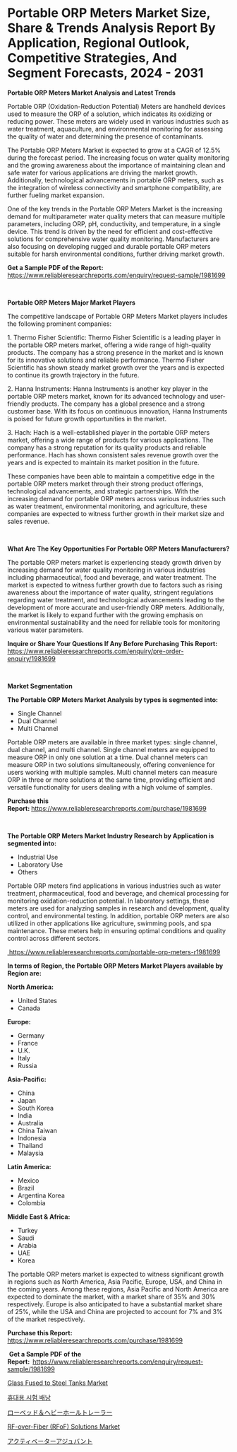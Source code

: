 <p><h1>Portable ORP Meters Market Size, Share & Trends Analysis Report By Application, Regional Outlook, Competitive Strategies, And Segment Forecasts, 2024 - 2031</h1></p><p><strong>Portable ORP Meters Market Analysis and Latest Trends</strong></p>
<p><p>Portable ORP (Oxidation-Reduction Potential) Meters are handheld devices used to measure the ORP of a solution, which indicates its oxidizing or reducing power. These meters are widely used in various industries such as water treatment, aquaculture, and environmental monitoring for assessing the quality of water and determining the presence of contaminants.</p><p>The Portable ORP Meters Market is expected to grow at a CAGR of 12.5% during the forecast period. The increasing focus on water quality monitoring and the growing awareness about the importance of maintaining clean and safe water for various applications are driving the market growth. Additionally, technological advancements in portable ORP meters, such as the integration of wireless connectivity and smartphone compatibility, are further fueling market expansion.</p><p>One of the key trends in the Portable ORP Meters Market is the increasing demand for multiparameter water quality meters that can measure multiple parameters, including ORP, pH, conductivity, and temperature, in a single device. This trend is driven by the need for efficient and cost-effective solutions for comprehensive water quality monitoring. Manufacturers are also focusing on developing rugged and durable portable ORP meters suitable for harsh environmental conditions, further driving market growth.</p></p>
<p><strong>Get a Sample PDF of the Report:&nbsp;</strong> <a href="https://www.reliableresearchreports.com/enquiry/request-sample/1981699">https://www.reliableresearchreports.com/enquiry/request-sample/1981699</a></p>
<p>&nbsp;</p>
<p><strong>Portable ORP Meters Major Market Players</strong></p>
<p><p>The competitive landscape of Portable ORP Meters Market players includes the following prominent companies:</p><p>1. Thermo Fisher Scientific: Thermo Fisher Scientific is a leading player in the portable ORP meters market, offering a wide range of high-quality products. The company has a strong presence in the market and is known for its innovative solutions and reliable performance. Thermo Fisher Scientific has shown steady market growth over the years and is expected to continue its growth trajectory in the future.</p><p>2. Hanna Instruments: Hanna Instruments is another key player in the portable ORP meters market, known for its advanced technology and user-friendly products. The company has a global presence and a strong customer base. With its focus on continuous innovation, Hanna Instruments is poised for future growth opportunities in the market.</p><p>3. Hach: Hach is a well-established player in the portable ORP meters market, offering a wide range of products for various applications. The company has a strong reputation for its quality products and reliable performance. Hach has shown consistent sales revenue growth over the years and is expected to maintain its market position in the future.</p><p>These companies have been able to maintain a competitive edge in the portable ORP meters market through their strong product offerings, technological advancements, and strategic partnerships. With the increasing demand for portable ORP meters across various industries such as water treatment, environmental monitoring, and agriculture, these companies are expected to witness further growth in their market size and sales revenue.</p></p>
<p>&nbsp;</p>
<p><strong>What Are The Key Opportunities For Portable ORP Meters Manufacturers?</strong></p>
<p><p>The portable ORP meters market is experiencing steady growth driven by increasing demand for water quality monitoring in various industries including pharmaceutical, food and beverage, and water treatment. The market is expected to witness further growth due to factors such as rising awareness about the importance of water quality, stringent regulations regarding water treatment, and technological advancements leading to the development of more accurate and user-friendly ORP meters. Additionally, the market is likely to expand further with the growing emphasis on environmental sustainability and the need for reliable tools for monitoring various water parameters.</p></p>
<p><strong>Inquire or Share Your Questions If Any Before Purchasing This Report:</strong> <a href="https://www.reliableresearchreports.com/enquiry/pre-order-enquiry/1981699">https://www.reliableresearchreports.com/enquiry/pre-order-enquiry/1981699</a></p>
<p>&nbsp;</p>
<p><strong>Market Segmentation</strong></p>
<p><strong>The Portable ORP Meters Market Analysis by types is segmented into:</strong></p>
<p><ul><li>Single Channel</li><li>Dual Channel</li><li>Multi Channel</li></ul></p>
<p><p>Portable ORP meters are available in three market types: single channel, dual channel, and multi channel. Single channel meters are equipped to measure ORP in only one solution at a time. Dual channel meters can measure ORP in two solutions simultaneously, offering convenience for users working with multiple samples. Multi channel meters can measure ORP in three or more solutions at the same time, providing efficient and versatile functionality for users dealing with a high volume of samples.</p></p>
<p><strong>Purchase this Report:&nbsp;</strong><a href="https://www.reliableresearchreports.com/purchase/1981699">https://www.reliableresearchreports.com/purchase/1981699</a></p>
<p>&nbsp;</p>
<p><strong>The Portable ORP Meters Market Industry Research by Application is segmented into:</strong></p>
<p><ul><li>Industrial Use</li><li>Laboratory Use</li><li>Others</li></ul></p>
<p><p>Portable ORP meters find applications in various industries such as water treatment, pharmaceutical, food and beverage, and chemical processing for monitoring oxidation-reduction potential. In laboratory settings, these meters are used for analyzing samples in research and development, quality control, and environmental testing. In addition, portable ORP meters are also utilized in other applications like agriculture, swimming pools, and spa maintenance. These meters help in ensuring optimal conditions and quality control across different sectors.</p></p>
<p><a href="https://www.reliableresearchreports.com/portable-orp-meters-r1981699">&nbsp;https://www.reliableresearchreports.com/portable-orp-meters-r1981699</a></p>
<p><strong>In terms of Region, the Portable ORP Meters Market Players available by Region are:</strong></p>
<p>
    <p> <strong> North America: </strong>
        <ul>
            <li>United States</li>
            <li>Canada</li>
        </ul>
        </p> 
    <p> <strong> Europe: </strong>
        <ul>
            <li>Germany</li>
            <li>France</li>
            <li>U.K.</li>
            <li>Italy</li>
            <li>Russia</li>
        </ul>
        </p> 
    <p> <strong> Asia-Pacific: </strong>
        <ul>
            <li>China</li>
            <li>Japan</li>
            <li>South Korea</li>
            <li>India</li>
            <li>Australia</li>
            <li>China Taiwan</li>
            <li>Indonesia</li>
            <li>Thailand</li>
            <li>Malaysia</li>
        </ul>
        </p> 
    <p> <strong> Latin America: </strong>
        <ul>
            <li>Mexico</li>
            <li>Brazil</li>
            <li>Argentina Korea</li>
            <li>Colombia</li>
        </ul>
        </p> 
    <p> <strong> Middle East & Africa: </strong>
        <ul>
            <li>Turkey</li>
            <li>Saudi</li>
            <li>Arabia</li>
            <li>UAE</li>
            <li>Korea</li>
        </ul>
    </p>
    </p>
<p><p>The portable ORP meters market is expected to witness significant growth in regions such as North America, Asia Pacific, Europe, USA, and China in the coming years. Among these regions, Asia Pacific and North America are expected to dominate the market, with a market share of 35% and 30% respectively. Europe is also anticipated to have a substantial market share of 25%, while the USA and China are projected to account for 7% and 3% of the market respectively.</p></p>
<p><strong>Purchase this Report: </strong><a href="https://www.reliableresearchreports.com/purchase/1981699">https://www.reliableresearchreports.com/purchase/1981699</a></p>
<p>&nbsp;<strong>Get a Sample PDF of the Report:&nbsp;&nbsp;</strong><a href="https://www.reliableresearchreports.com/enquiry/request-sample/1981699">https://www.reliableresearchreports.com/enquiry/request-sample/1981699</a></p>
<p><strong></strong></p>
<p><p><a href="https://github.com/wrwgzwbr35/Market-Research-Report-List-1/blob/main/glass-fused-to-steel-tanks-market.md">Glass Fused to Steel Tanks Market</a></p><p><a href="https://github.com/KellyLyncyh543964/Market-Research-Report-List-2/blob/main/3925699178402.md">휴대용 시험 배낭</a></p><p><a href="https://github.com/adcxff01450218/Market-Research-Report-List-2/blob/main/2244539165277.md">ローベッド＆ヘビーホールトレーラー</a></p><p><a href="https://www.linkedin.com/pulse/rf-over-fiber-rfof-solutions-market-investigation-amp-industry-uyv4c">RF-over-Fiber (RFoF) Solutions Market</a></p><p><a href="https://github.com/xnljig2898992/Market-Research-Report-List-2/blob/main/5404934165276.md">アクティベーターアジュバント</a></p></p>